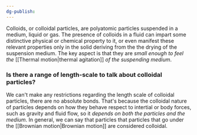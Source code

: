 ```yaml
---
dg-publish:
---
```

Colloids, or colloidal particles, are polyatomic particles suspended in a medium, liquid or gas. The presence of colloids in a fluid can impart some distinctive physical or chemical property to it, or even manifest these relevant properties only in the solid deriving from the the drying of the suspension medium.
The key aspect is that they are *small enough to feel the* [[Thermal motion|thermal agitation]] *of the suspending medium*. 

### Is there a range of length-scale to talk about colloidal particles?
We can't make any restrictions regarding the length scale of colloidal particles, there are no absolute bonds. That's because the colloidal nature of particles depends on how they behave respect to intertial or body forces, such as gravity and fluid flow, so it *depends on both the particles and the medium*.
In general, we can say that particles that particles that go under the [[Brownian motion|Brownian motion]] are considered colloidal.





